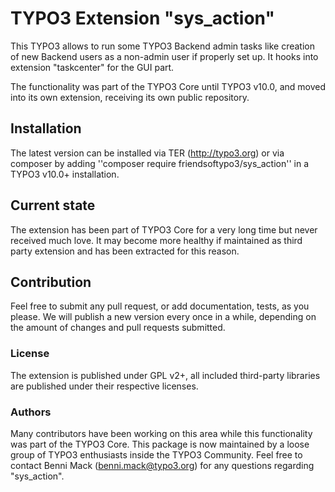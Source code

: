 # TYPO3 Extension "sys_action"

This TYPO3 allows to run some TYPO3 Backend admin tasks like creation of new
Backend users as a non-admin user if properly set up. It hooks into
extension "taskcenter" for the GUI part.

The functionality was part of the TYPO3 Core until TYPO3 v10.0, and moved into its
own extension, receiving its own public repository.

## Installation
The latest version can be installed via TER (http://typo3.org) or via composer
by adding ''composer require friendsoftypo3/sys_action'' in a TYPO3 v10.0+ installation.

## Current state
The extension has been part of TYPO3 Core for a very long time but never
received much love. It may become more healthy if maintained as third party
extension and has been extracted for this reason.

## Contribution
Feel free to submit any pull request, or add documentation, tests, as you please.
We will publish a new version every once in a while, depending on the amount of changes
and pull requests submitted.

### License
The extension is published under GPL v2+, all included third-party libraries are
published under their respective licenses.

### Authors
Many contributors have been working on this area while this functionality was part of
the TYPO3 Core. This package is now maintained by a loose group of TYPO3 enthusiasts inside
the TYPO3 Community. Feel free to contact Benni Mack (benni.mack@typo3.org) for any questions
regarding "sys_action".